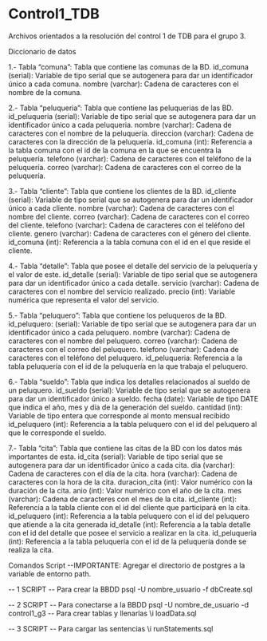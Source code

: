 # Control1_TDB
Archivos orientados a la resolución del control 1 de TDB para el grupo 3.

Diccionario de datos

1.- Tabla “comuna”: Tabla que contiene las comunas de la BD. id_comuna (serial): Variable de tipo serial que se autogenera para dar un identificador único a cada comuna. nombre (varchar): Cadena de caracteres con el nombre de la comuna.

2.- Tabla “peluqueria”: Tabla que contiene las peluquerias de las BD. id_peluqueria (serial): Variable de tipo serial que se autogenera para dar un identificador único a cada peluqueria. nombre (varchar): Cadena de caracteres con el nombre de la peluquería. direccion (varchar): Cadena de caracteres con la dirección de la peluquería. id_comuna (int): Referencia a la tabla comuna con el id de la comuna en la que se encuentra la peluquería. telefono (varchar): Cadena de caracteres con el teléfono de la peluquería. correo (varchar): Cadena de caracteres con el correo de la peluquería.

3.- Tabla “cliente”: Tabla que contiene los clientes de la BD. id_cliente (serial): Variable de tipo serial que se autogenera para dar un identificador único a cada cliente. nombre (varchar): Cadena de caracteres con el nombre del cliente. correo (varchar): Cadena de caracteres con el correo del cliente. telefono (varchar): Cadena de caracteres con el teléfono del cliente. genero (varchar): Cadena de caracteres con el género del cliente. id_comuna (int): Referencia a la tabla comuna con el id en el que reside el cliente.

4.- Tabla “detalle”: Tabla que posee el detalle del servicio de la peluquería y el valor de este. id_detalle (serial): Variable de tipo serial que se autogenera para dar un identificador único a cada detalle. servicio (varchar): Cadena de caracteres con el nombre del servicio realizado. precio (int): Variable numérica que representa el valor del servicio.

5.- Tabla “peluquero”: Tabla que contiene los peluqueros de la BD. id_peluquero: (serial): Variable de tipo serial que se autogenera para dar un identificador único a cada peluquero. nombre (varchar): Cadena de caracteres con el nombre del peluquero. correo (varchar): Cadena de caracteres con el correo del peluquero. telefono (varchar): Cadena de caracteres con el teléfono del peluquero. id_peluqueria: Referencia a la tabla peluquería con el id de la peluquería en la que trabaja el peluquero.

6.- Tabla “sueldo”: Tabla que indica los detalles relacionados al sueldo de un peluquero. id_sueldo (serial): Variable de tipo serial que se autogenera para dar un identificador único a sueldo. fecha (date): Variable de tipo DATE que indica el año, mes y día de la generación del sueldo. cantidad (int): Variable de tipo entera que corresponde al monto mensual recibido id_peluquero (int): Referencia a la tabla peluquero con el id del peluquero al que le corresponde el sueldo.

7.- Tabla “cita”: Tabla que contiene las citas de la BD con los datos más importantes de esta. id_cita (serial): Variable de tipo serial que se autogenera para dar un identificador único a cada cita. dia (varchar): Cadena de caracteres con el día de la cita. hora (varchar): Cadena de caracteres con la hora de la cita. duracion_cita (int): Valor numérico con la duración de la cita. anio (int): Valor numérico con el año de la cita. mes (varchar): Cadena de caracteres con el mes de la cita. id_cliente (int): Referencia a la tabla cliente con el id del cliente que participará en la cita. id_peluquero (int): Referencia a la tabla peluquero con el id del peluquero que atiende a la cita generada id_detalle (int): Referencia a la tabla detalle con el id del detalle que posee el servicio a realizar en la cita. id_peluqueria (int): Referencia a la tabla peluquería con el id de la peluquería donde se realiza la cita.

Comandos Script
--IMPORTANTE: Agregar el directorio de postgres a la variable de entorno path.

-- 1 SCRIPT
-- Para crear la BBDD
psql -U nombre_usuario -f dbCreate.sql

-- 2 SCRIPT
-- Para conectarse a la BBDD
psql -U nombre_de_usuario -d control1_g3
-- Para crear tablas y llenarlas
\i loadData.sql

-- 3 SCRIPT
-- Para cargar las sentencias
\i runStatements.sql